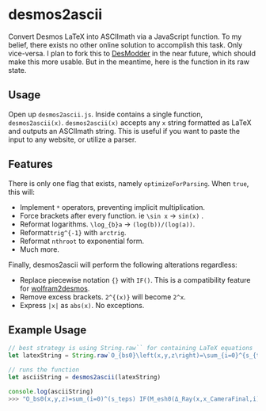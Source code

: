 
# desmos2ascii
Convert Desmos LaTeX into ASCIImath via a JavaScript function. To my belief, there exists no other online solution to accomplish this task. Only vice-versa. I plan to fork this to [DesModder](https://github.com/DesModder/DesModder) in the near future, which should make this more usable. But in the meantime, here is the function in its raw state.

## Usage
Open up `desmos2ascii.js`. Inside contains a single function, `desmos2ascii(x)`. `desmos2ascii(x)` accepts any `x` string formatted as LaTeX and outputs an ASCIImath string. This is useful if you want to paste the input to any website, or utilize a parser.

## Features
There is only one flag that exists, namely `optimizeForParsing`. When `true`, this will:
- Implement `*` operators, preventing implicit multiplication.
- Force brackets after every function. ie `\sin x` → `sin(x)` .
- Reformat logarithms. `\log_{b}a` → `(log(b))/(log(a))`.
- Reformat`trig^{-1}` with `arctrig`.
- Reformat `nthroot` to exponential form.
- Much more.


Finally, desmos2ascii will perform the following alterations regardless:
- Replace piecewise notation `{}` with `IF()`. This is a compatibility feature for [wolfram2desmos](https://github.com/Heavenira/wolfram2desmos).
- Remove excess brackets. `2^{(x)}` will become `2^x`.
- Express `|x|` as `abs(x)`. No exceptions.

## Example Usage
```js
// best strategy is using String.raw`` for containing LaTeX equations
let latexString = String.raw`O_{bs0}\left(x,y,z\right)=\sum_{i=0}^{s_{teps}}\left\{M_{esh0}\left(\Delta_{Ray}\left(x,x_{CameraFinal},i\right),\Delta_{Ray}\left(y,y_{CameraFinal},i\right),\Delta_{Ray}\left(z,z_{CameraFinal},i\right)\right)=0:0\right\}`

// runs the function
let asciiString = desmos2ascii(latexString)

console.log(asciiString)
>>> "O_bs0(x,y,z)=sum_(i=0)^(s_teps) IF(M_esh0(Δ_Ray(x,x_CameraFinal,i),Δ_Ray(y,y_CameraFinal,i),Δ_Ray(z,z_CameraFinal,i))=0:0)"
```
